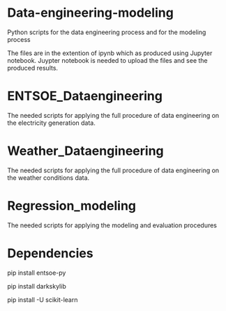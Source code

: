 # Data-engineering-modeling
Python scripts for the data engineering process and for the modeling process

The files are in the extention of ipynb which as produced using Jupyter notebook.
Juypter notebook is needed to upload the files and see the produced results.

# ENTSOE_Dataengineering
The needed scripts for applying the full procedure of data engineering on the electricity generation data.
# Weather_Dataengineering
The needed scripts for applying the full procedure of data engineering on the weather conditions data.
# Regression_modeling
The needed scripts for applying the modeling and evaluation procedures

# Dependencies
 pip install entsoe-py
 
 pip install darkskylib
 
 pip install -U scikit-learn
